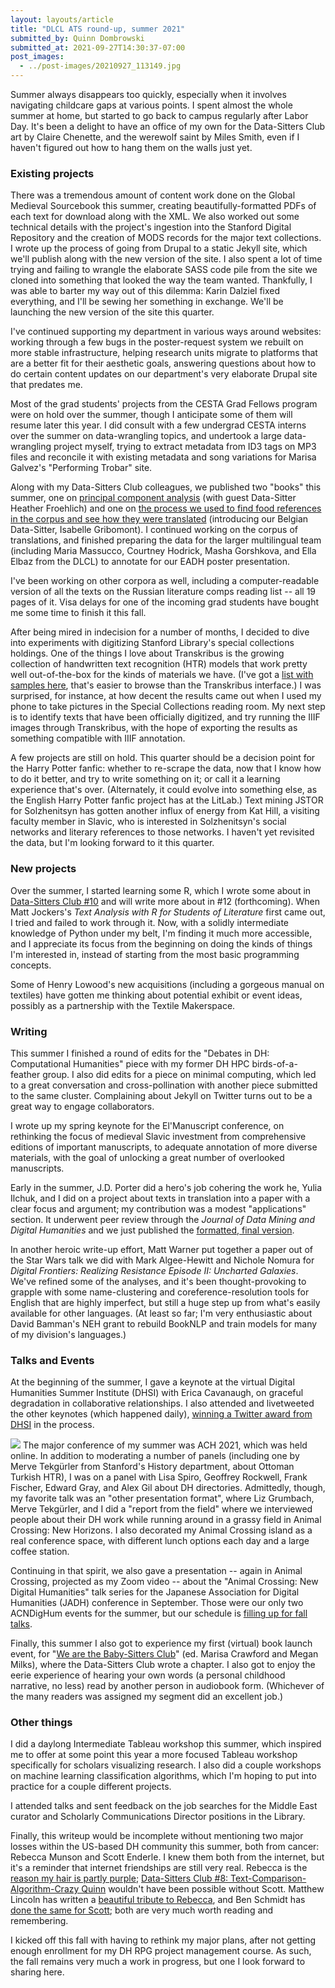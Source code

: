 ```yaml
---
layout: layouts/article
title: "DLCL ATS round-up, summer 2021"
submitted_by: Quinn Dombrowski
submitted_at: 2021-09-27T14:30:37-07:00
post_images:
  - ../post-images/20210927_113149.jpg
---
```


Summer always disappears too quickly, especially when it involves navigating childcare gaps at various points. I spent almost the whole summer at home, but started to go back to campus regularly after Labor Day. It's been a delight to have an office of my own for the Data-Sitters Club art by Claire Chenette, and the werewolf saint by Miles Smith, even if I haven't figured out how to hang them on the walls just yet.


### Existing projects


There was a tremendous amount of content work done on the Global Medieval Sourcebook this summer, creating beautifully-formatted PDFs of each text for download along with the XML. We also worked out some technical details with the project's ingestion into the Stanford Digital Repository and the creation of MODS records for the major text collections. I wrote up the process of going from Drupal to a static Jekyll site, which we'll publish along with the new version of the site. I also spent a lot of time trying and failing to wrangle the elaborate SASS code pile from the site we cloned into something that looked the way the team wanted. Thankfully, I was able to barter my way out of this dilemma: Karin Dalziel fixed everything, and I'll be sewing her something in exchange. We'll be launching the new version of the site this quarter.


I've continued supporting my department in various ways around websites: working through a few bugs in the poster-request system we rebuilt on more stable infrastructure, helping research units migrate to platforms that are a better fit for their aesthetic goals, answering questions about how to do certain content updates on our department's very elaborate Drupal site that predates me.


Most of the grad students' projects from the CESTA Grad Fellows program were on hold over the summer, though I anticipate some of them will resume later this year. I did consult with a few undergrad CESTA interns over the summer on data-wrangling topics, and undertook a large data-wrangling project myself, trying to extract metadata from ID3 tags on MP3 files and reconcile it with existing metadata and song variations for Marisa Galvez's "Performing Trobar" site.


Along with my Data-Sitters Club colleagues, we published two "books" this summer, one on [principal component analysis](https://datasittersclub.github.io/site/dsc10.html) (with guest Data-Sitter Heather Froehlich) and one on [the process we used to find food references in the corpus and see how they were translated](https://datasittersclub.github.io/site/dscm4.html) (introducing our Belgian Data-Sitter, Isabelle Gribomont). I continued working on the corpus of translations, and finished preparing the data for the larger multilingual team (including Maria Massucco, Courtney Hodrick, Masha Gorshkova, and Ella Elbaz from the DLCL) to annotate for our EADH poster presentation.


I've been working on other corpora as well, including a computer-readable version of all the texts on the Russian literature comps reading list -- all 19 pages of it. Visa delays for one of the incoming grad students have bought me some time to finish it this fall.


After being mired in indecision for a number of months, I decided to dive into experiments with digitizing Stanford Library's special collections holdings. One of the things I love about Transkribus is the growing collection of handwritten text recognition (HTR) models that work pretty well out-of-the-box for the kinds of materials we have. (I've got a [list with samples here](https://github.com/quinnanya/transkribus-models), that's easier to browse than the Transkribus interface.) I was surprised, for instance, at how decent the results came out when I used my phone to take pictures in the Special Collections reading room. My next step is to identify texts that have been officially digitized, and try running the IIIF images through Transkribus, with the hope of exporting the results as something compatible with IIIF annotation.


A few projects are still on hold. This quarter should be a decision point for the Harry Potter fanfic: whether to re-scrape the data, now that I know how to do it better, and try to write something on it; or call it a learning experience that's over. (Alternately, it could evolve into something else, as the English Harry Potter fanfic project has at the LitLab.) Text mining JSTOR for Solzhenitsyn has gotten another influx of energy from Kat Hill, a visiting faculty member in Slavic, who is interested in Solzhenitsyn's social networks and literary references to those networks. I haven't yet revisited the data, but I'm looking forward to it this quarter.


### New projects


Over the summer, I started learning some R, which I wrote some about in [Data-Sitters Club #10](https://datasittersclub.github.io/site/dsc10.html) and will write more about in #12 (forthcoming). When Matt Jockers's *Text Analysis with R for Students of Literature* first came out, I tried and failed to work through it. Now, with a solidly intermediate knowledge of Python under my belt, I'm finding it much more accessible, and I appreciate its focus from the beginning on doing the kinds of things I'm interested in, instead of starting from the most basic programming concepts.


Some of Henry Lowood's new acquisitions (including a gorgeous manual on textiles) have gotten me thinking about potential exhibit or event ideas, possibly as a partnership with the Textile Makerspace.


### Writing


This summer I finished a round of edits for the "Debates in DH: Computational Humanities" piece with my former DH HPC birds-of-a-feather group. I also did edits for a piece on minimal computing, which led to a great conversation and cross-pollination with another piece submitted to the same cluster. Complaining about Jekyll on Twitter turns out to be a great way to engage collaborators.


I wrote up my spring keynote for the El'Manuscript conference, on rethinking the focus of medieval Slavic investment from comprehensive editions of important manuscripts, to adequate annotation of more diverse materials, with the goal of unlocking a great number of overlooked manuscripts.


Early in the summer, J.D. Porter did a hero's job cohering the work he, Yulia Ilchuk, and I did on a project about texts in translation into a paper with a clear focus and argument; my contribution was a modest "applications" section. It underwent peer review through the *Journal of Data Mining and Digital Humanities* and we just published the [formatted, final version](https://hal.archives-ouvertes.fr/hal-03151249).


In another heroic write-up effort, Matt Warner put together a paper out of the Star Wars talk we did with Mark Algee-Hewitt and Nichole Nomura for *Digital Frontiers: Realizing Resistance Episode II: Uncharted Galaxies*. We've refined some of the analyses, and it's been thought-provoking to grapple with some name-clustering and coreference-resolution tools for English that are highly imperfect, but still a huge step up from what's easily available for other languages. (At least so far; I'm very enthusiastic about David Bamman's NEH grant to rebuild BookNLP and train models for many of my division's languages.)


### Talks and Events


At the beginning of the summer, I gave a keynote at the virtual Digital Humanities Summer Institute (DHSI) with Erica Cavanaugh, on graceful degradation in collaborative relationships. I also attended and livetweeted the other keynotes (which happened daily), [winning a Twitter award from DHSI](https://twitter.com/ETCLatUVic/status/1405933384887681031) in the process.


![](https://live.staticflickr.com/65535/51525978395_60ec97dcb1_c.jpg)
The major conference of my summer was ACH 2021, which was held online. In addition to moderating a number of panels (including one by Merve Tekgürler from Stanford's History department, about Ottoman Turkish HTR), I was on a panel with Lisa Spiro, Geoffrey Rockwell, Frank Fischer, Edward Gray, and Alex Gil about DH directories. Admittedly, though, my favorite talk was an "other presentation format", where Liz Grumbach, Merve Tekgürler, and I did a "report from the field" where we interviewed people about their DH work while running around in a grassy field in Animal Crossing: New Horizons. I also decorated my Animal Crossing island as a real conference space, with different lunch options each day and a large coffee station.


Continuing in that spirit, we also gave a presentation -- again in Animal Crossing, projected as my Zoom video -- about the "Animal Crossing: New Digital Humanities" talk series for the Japanese Association for Digital Humanities (JADH) conference in September. Those were our only two ACNDigHum events for the summer, but our schedule is [filling up for fall talks](https://digitalhumanities.stanford.edu/acndh).


Finally, this summer I also got to experience my first (virtual) book launch event, for "[We are the Baby-Sitters Club](https://www.chicagoreviewpress.com/we-are-the-baby-sitters-club-products-9781641604901.php)" (ed. Marisa Crawford and Megan Milks), where the Data-Sitters Club wrote a chapter. I also got to enjoy the eerie experience of hearing your own words (a personal childhood narrative, no less) read by another person in audiobook form. (Whichever of the many readers was assigned my segment did an excellent job.)


### Other things


I did a daylong Intermediate Tableau workshop this summer, which inspired me to offer at some point this year a more focused Tableau workshop specifically for scholars visualizing research. I also did a couple workshops on machine learning classification algorithms, which I'm hoping to put into practice for a couple different projects.


I attended talks and sent feedback on the job searches for the Middle East curator and Scholarly Communications Director positions in the Library.


Finally, this writeup would be incomplete without mentioning two major losses within the US-based DH community this summer, both from cancer: Rebecca Munson and Scott Enderle. I knew them both from the internet, but it's a reminder that internet friendships are still very real. Rebecca is the [reason my hair is partly purple](https://shxperienced.blogspot.com/2020/11/2020-can-take-my-hair-but-not-my-hope.html); [Data-Sitters Club #8: Text-Comparison-Algorithm-Crazy Quinn](https://datasittersclub.github.io/site/dsc8.html) wouldn't have been possible without Scott. Matthew Lincoln has written a [beautiful tribute to Rebecca](https://matthewlincoln.net/2021/08/15/rebecca-munson.html), and Ben Schmidt has [done the same for Scott](http://benschmidt.org/post/2021-09-15-increasingly-stealthy/); both are very much worth reading and remembering.


I kicked off this fall with having to rethink my major plans, after not getting enough enrollment for my DH RPG project management course. As such, the fall remains very much a work in progress, but one I look forward to sharing here.



